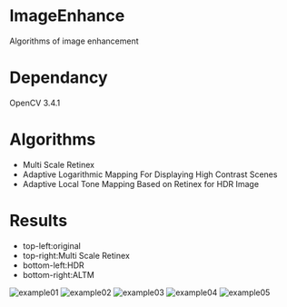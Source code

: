 # ImageEnhance
Algorithms of image enhancement

# Dependancy
OpenCV 3.4.1

# Algorithms
* Multi Scale Retinex
* Adaptive Logarithmic Mapping For Displaying High Contrast Scenes
* Adaptive Local Tone Mapping Based on Retinex for HDR Image

# Results
* top-left:original
* top-right:Multi Scale Retinex
* bottom-left:HDR
* bottom-right:ALTM


![example01](https://github.com/jbyu/ImageEnhance/blob/master/results/test2_cmp.jpg)
![example02](https://github.com/jbyu/ImageEnhance/blob/master/results/space_cmp.jpg)
![example03](https://github.com/jbyu/ImageEnhance/blob/master/results/15_cmp.jpg)
![example04](https://github.com/jbyu/ImageEnhance/blob/master/results/girl_cmp.jpg)
![example05](https://github.com/jbyu/ImageEnhance/blob/master/results/lenna_cmp.jpg)
